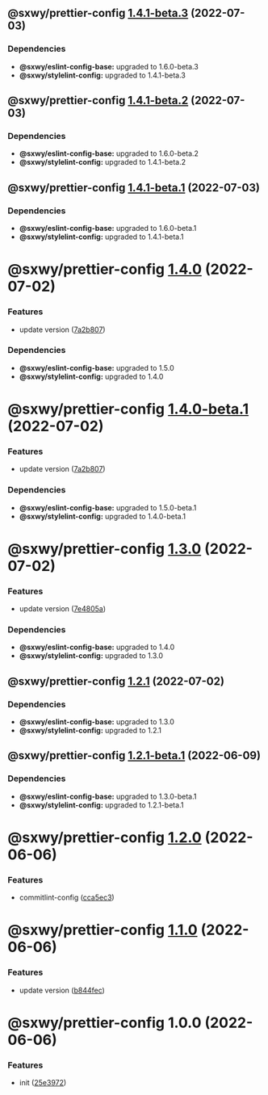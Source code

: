 ## @sxwy/prettier-config [1.4.1-beta.3](https://github.com/sxwy/standard/compare/@sxwy/prettier-config@1.4.1-beta.2...@sxwy/prettier-config@1.4.1-beta.3) (2022-07-03)





### Dependencies

* **@sxwy/eslint-config-base:** upgraded to 1.6.0-beta.3
* **@sxwy/stylelint-config:** upgraded to 1.4.1-beta.3

## @sxwy/prettier-config [1.4.1-beta.2](https://github.com/sxwy/standard/compare/@sxwy/prettier-config@1.4.1-beta.1...@sxwy/prettier-config@1.4.1-beta.2) (2022-07-03)





### Dependencies

* **@sxwy/eslint-config-base:** upgraded to 1.6.0-beta.2
* **@sxwy/stylelint-config:** upgraded to 1.4.1-beta.2

## @sxwy/prettier-config [1.4.1-beta.1](https://github.com/sxwy/standard/compare/@sxwy/prettier-config@1.4.0...@sxwy/prettier-config@1.4.1-beta.1) (2022-07-03)





### Dependencies

* **@sxwy/eslint-config-base:** upgraded to 1.6.0-beta.1
* **@sxwy/stylelint-config:** upgraded to 1.4.1-beta.1

# @sxwy/prettier-config [1.4.0](https://github.com/sxwy/standard/compare/@sxwy/prettier-config@1.3.0...@sxwy/prettier-config@1.4.0) (2022-07-02)


### Features

* update version ([7a2b807](https://github.com/sxwy/standard/commit/7a2b80790c5429888dff064f1feafb748a308f31))





### Dependencies

* **@sxwy/eslint-config-base:** upgraded to 1.5.0
* **@sxwy/stylelint-config:** upgraded to 1.4.0

# @sxwy/prettier-config [1.4.0-beta.1](https://github.com/sxwy/standard/compare/@sxwy/prettier-config@1.3.0...@sxwy/prettier-config@1.4.0-beta.1) (2022-07-02)


### Features

* update version ([7a2b807](https://github.com/sxwy/standard/commit/7a2b80790c5429888dff064f1feafb748a308f31))





### Dependencies

* **@sxwy/eslint-config-base:** upgraded to 1.5.0-beta.1
* **@sxwy/stylelint-config:** upgraded to 1.4.0-beta.1

# @sxwy/prettier-config [1.3.0](https://github.com/sxwy/standard/compare/@sxwy/prettier-config@1.2.1...@sxwy/prettier-config@1.3.0) (2022-07-02)


### Features

* update version ([7e4805a](https://github.com/sxwy/standard/commit/7e4805ac5bf883932297cf88f796e9735e0f4e2f))





### Dependencies

* **@sxwy/eslint-config-base:** upgraded to 1.4.0
* **@sxwy/stylelint-config:** upgraded to 1.3.0

## @sxwy/prettier-config [1.2.1](https://github.com/sxwy/standard/compare/@sxwy/prettier-config@1.2.0...@sxwy/prettier-config@1.2.1) (2022-07-02)

### Dependencies

- **@sxwy/eslint-config-base:** upgraded to 1.3.0
- **@sxwy/stylelint-config:** upgraded to 1.2.1

## @sxwy/prettier-config [1.2.1-beta.1](https://github.com/sxwy/standard/compare/@sxwy/prettier-config@1.2.0...@sxwy/prettier-config@1.2.1-beta.1) (2022-06-09)

### Dependencies

- **@sxwy/eslint-config-base:** upgraded to 1.3.0-beta.1
- **@sxwy/stylelint-config:** upgraded to 1.2.1-beta.1

# @sxwy/prettier-config [1.2.0](https://github.com/sxwy/standard/compare/@sxwy/prettier-config@1.1.0...@sxwy/prettier-config@1.2.0) (2022-06-06)

### Features

- commitlint-config ([cca5ec3](https://github.com/sxwy/standard/commit/cca5ec343f14d5d666d08681b725c03d3a4277d8))

# @sxwy/prettier-config [1.1.0](https://github.com/sxwy/standard/compare/@sxwy/prettier-config@1.0.0...@sxwy/prettier-config@1.1.0) (2022-06-06)

### Features

- update version ([b844fec](https://github.com/sxwy/standard/commit/b844fec212ea7a6dd8d5d1f056c97adb9d8b31cf))

# @sxwy/prettier-config 1.0.0 (2022-06-06)

### Features

- init ([25e3972](https://github.com/sxwy/standard/commit/25e3972b65d2b66d1057b4387fd3a2e079a28a92))

